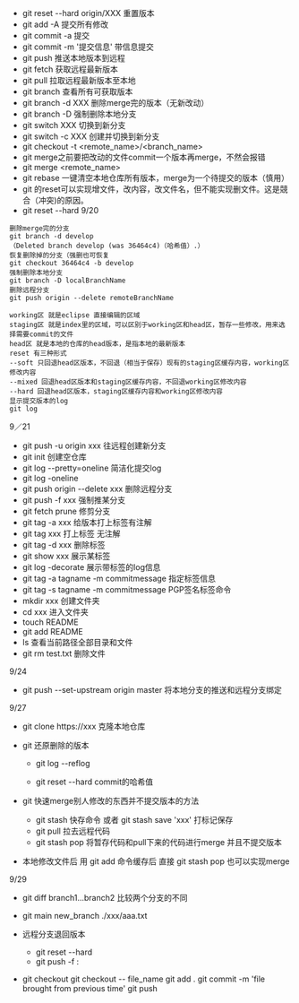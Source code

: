 - git reset --hard origin/XXX 重置版本
- git add -A 提交所有修改
- git commit -a 提交
- git commit -m '提交信息' 带信息提交
- git push 推送本地版本到远程
- git fetch 获取远程最新版本
- git pull 拉取远程最新版本至本地
- git branch 查看所有可获取版本
- git branch -d XXX 删除merge完的版本（无新改动）
- git branch -D 强制删除本地分支
- git switch XXX 切换到新分支
- git switch -c XXX 创建并切换到新分支
- git checkout -t <remote_name>/<branch_name>
- git merge之前要把改动的文件commit一个版本再merge，不然会报错
- git merge <remote_name>
- git rebase 一键清空本地仓库所有版本，merge为一个待提交的版本（慎用）
- git 的reset可以实现增文件，改内容，改文件名，但不能实现删文件。这是競合（冲突)的原因。
- git reset --hard <commit ID>
9/20
```
删除merge完的分支 
git branch -d develop 
（Deleted branch develop (was 36464c4)（哈希值）.） 
恢复删除掉的分支（强删也可恢复 
git checkout 36464c4 -b develop 
强制删除本地分支 
git branch -D localBranchName 
删除远程分支 
git push origin --delete remoteBranchName

working区 就是eclipse 直接编辑的区域 
staging区 就是index里的区域，可以区别于working区和head区，暂存一些修改，用来选择需要commit的文件 
head区 就是本地的仓库的head版本，是指本地的最新版本 
reset 有三种形式 
--soft 只回退head区版本，不回退（相当于保存）现有的staging区缓存内容，working区修改内容 
--mixed 回退head区版本和staging区缓存内容，不回退working区修改内容 
--hard 回退head区版本，staging区缓存内容和working区修改内容
显示提交版本的log
git log 

```
9／21
- git push -u origin xxx 往远程创建新分支
- git init 创建空仓库
- git log --pretty=oneline 简洁化提交log
- git log -oneline
- git push origin --delete xxx 删除远程分支
- git push -f xxx 强制推某分支
- git fetch prune 修剪分支
- git tag -a xxx 给版本打上标签有注解
- git tag xxx 打上标签 无注解
- git tag -d xxx 删除标签
- git show xxx 展示某标签
- git log -decorate 展示带标签的log信息
- git tag -a tagname -m commitmessage 指定标签信息
- git tag -s tagname -m commitmessage PGP签名标签命令
- mkdir xxx 创建文件夹
- cd xxx 进入文件夹
- touch README
- git add README
- ls 查看当前路径全部目录和文件
- git rm test.txt 删除文件

9/24

- git push --set-upstream origin master 将本地分支的推送和远程分支绑定

9/27

- git clone https://xxx  克隆本地仓库

- git 还原删除的版本

  - git  log --reflog

  - git reset --hard commit的哈希值

- git 快速merge别人修改的东西并不提交版本的方法

  - git stash 快存命令 或者 git stash save 'xxx' 打标记保存
  - git pull 拉去远程代码
  - git stash pop 将暂存代码和pull下来的代码进行merge 并且不提交版本

- 本地修改文件后 用 git add 命令缓存后 直接 git stash pop 也可以实现merge

9/29

- git diff branch1...branch2 比较两个分支的不同
- git main new_branch ./xxx/aaa.txt

- 远程分支退回版本
  - git reset --hard <commit-hash>  
  - git push -f <remote> <local branch>:<remote branch>
- git checkout <commit-hash>
  git checkout <commit-hash> -- file_name
  git add .
  git commit -m 'file brought from previous time'
  git push


